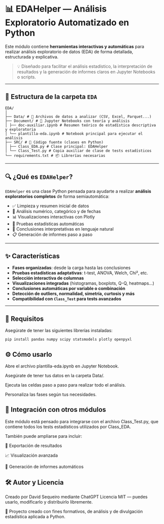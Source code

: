 # 📊 EDAHelper — Análisis Exploratorio Automatizado en Python

Este módulo contiene **herramientas interactivas y automáticas** para realizar análisis exploratorio de datos (EDA) de forma detallada, estructurada y explicativa.

> 💡 Diseñado para facilitar el análisis estadístico, la interpretación de resultados y la generación de informes claros en Jupyter Notebooks o scripts.

---

## 📁 Estructura de la carpeta `EDA`

```
EDA/
│
├── Data/ # 📂 Archivos de datos a analizar (CSV, Excel, Parquet...)
├── Document/ # 📓 Jupyter Notebooks con teoría y análisis
│ ├── doc-auxiliar.ipynb # Resumen teórico de estadística descriptiva y exploratoria
│ └── plantilla-eda.ipynb # Notebook principal para ejecutar el análisis
├── SRC/ # 🧠 Código fuente (clases en Python)
│ ├── Class_EDA.py # Clase principal: EDAHelper
│ └── Class_Test.py # Copia auxiliar de clase de tests estadísticos
└── requirements.txt # 📦 Librerías necesarias
```

---

## 🔍 ¿Qué es `EDAHelper`?

`EDAHelper` es una clase Python pensada para ayudarte a realizar **análisis exploratorios completos** de forma semiautomática:

- ✅ Limpieza y resumen inicial de datos
- 🔢 Análisis numérico, categórico y de fechas
- 📊 Visualizaciones interactivas con Plotly
- 🧪 Pruebas estadísticas automáticas
- 🧠 Conclusiones interpretativas en lenguaje natural
- 📋 Generación de informes paso a paso

---

## ✨ Características

- **Fases organizadas**: desde la carga hasta las conclusiones
- **Pruebas estadísticas adaptativas**: t-test, ANOVA, Welch, Chi², etc.
- **Selección interactiva de columnas**
- **Visualizaciones integradas** (histogramas, boxplots, Q-Q, heatmaps…)
- **Conclusiones automáticas por variable o combinación**
- **Detección de outliers, normalidad, simetría, curtosis y más**
- **Compatibilidad con `Class_Test` para tests avanzados**

---

## 🧪 Requisitos

Asegúrate de tener las siguientes librerías instaladas:

```batch
pip install pandas numpy scipy statsmodels plotly openpyxl
```

## ⚙️ Cómo usarlo

Abre el archivo plantilla-eda.ipynb en Jupyter Notebook.

Asegúrate de tener tus datos en la carpeta Data/.

Ejecuta las celdas paso a paso para realizar todo el análisis.

Personaliza las fases según tus necesidades.

## 🧩 Integración con otros módulos

Este módulo está pensado para integrarse con el archivo Class_Test.py, que contiene todos los tests estadísticos utilizados por Class_EDA.

También puede ampliarse para incluir:

📁 Exportación de resultados

📈 Visualización avanzada

💬 Generación de informes automáticos

## 🛠️ Autor y Licencia

Creado por David Sequeiro mediante ChatGPT
Licencia MIT — puedes usarlo, modificarlo y distribuirlo libremente.

🙌 Proyecto creado con fines formativos, de análisis y de divulgación estadística aplicada a Python.
